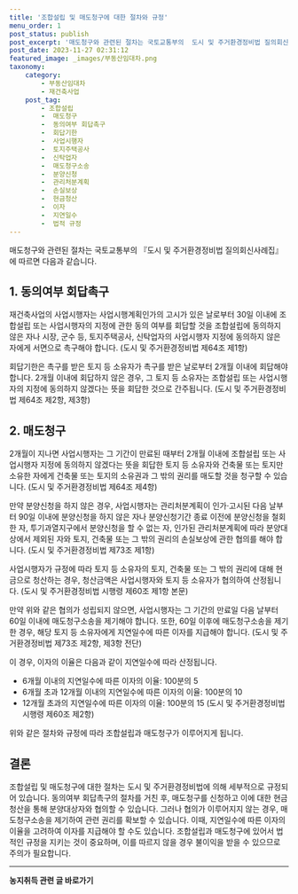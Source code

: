 ```yaml
---
title: '조합설립 및 매도청구에 대한 절차와 규정'
menu_order: 1
post_status: publish
post_excerpt: '매도청구와 관련된 절차는 국토교통부의  도시 및 주거환경정비법 질의회신사례집 에 따르면 다음과 같습니다.'
post_date: 2023-11-27 02:31:12
featured_image: _images/부동산임대차.png
taxonomy:
    category:
        - 부동산임대차
        - 재건축사업
    post_tag:
        - 조합설립
        -  매도청구
        -  동의여부 회답촉구
        -  회답기한
        -  사업시행자
        -  토지주택공사
        -  신탁업자
        -  매도청구소송
        -  분양신청
        -  관리처분계획
        -  손실보상
        -  현금청산
        -  이자
        -  지연일수
        -  법적 규정
---
```



매도청구와 관련된 절차는 국토교통부의 『도시 및 주거환경정비법 질의회신사례집』에 따르면 다음과 같습니다.

## 1. 동의여부 회답촉구

재건축사업의 사업시행자는 사업시행계획인가의 고시가 있은 날로부터 30일 이내에 조합설립 또는 사업시행자의 지정에 관한 동의 여부를 회답할 것을 조합설립에 동의하지 않은 자나 시장, 군수 등, 토지주택공사, 신탁업자의 사업시행자 지정에 동의하지 않은 자에게 서면으로 촉구해야 합니다. (도시 및 주거환경정비법 제64조 제1항)

회답기한은 촉구를 받은 토지 등 소유자가 촉구를 받은 날로부터 2개월 이내에 회답해야 합니다. 2개월 이내에 회답하지 않은 경우, 그 토지 등 소유자는 조합설립 또는 사업시행자의 지정에 동의하지 않겠다는 뜻을 회답한 것으로 간주됩니다. (도시 및 주거환경정비법 제64조 제2항, 제3항)

## 2. 매도청구

2개월이 지나면 사업시행자는 그 기간이 만료된 때부터 2개월 이내에 조합설립 또는 사업시행자 지정에 동의하지 않겠다는 뜻을 회답한 토지 등 소유자와 건축물 또는 토지만 소유한 자에게 건축물 또는 토지의 소유권과 그 밖의 권리를 매도할 것을 청구할 수 있습니다. (도시 및 주거환경정비법 제64조 제4항)

만약 분양신청을 하지 않은 경우, 사업시행자는 관리처분계획이 인가·고시된 다음 날부터 90일 이내에 분양신청을 하지 않은 자나 분양신청기간 종료 이전에 분양신청을 철회한 자, 투기과열지구에서 분양신청을 할 수 없는 자, 인가된 관리처분계획에 따라 분양대상에서 제외된 자와 토지, 건축물 또는 그 밖의 권리의 손실보상에 관한 협의를 해야 합니다. (도시 및 주거환경정비법 제73조 제1항)

사업시행자가 규정에 따라 토지 등 소유자의 토지, 건축물 또는 그 밖의 권리에 대해 현금으로 청산하는 경우, 청산금액은 사업시행자와 토지 등 소유자가 협의하여 산정됩니다. (도시 및 주거환경정비법 시행령 제60조 제1항 본문)

만약 위와 같은 협의가 성립되지 않으면, 사업시행자는 그 기간의 만료일 다음 날부터 60일 이내에 매도청구소송을 제기해야 합니다. 또한, 60일 이후에 매도청구소송을 제기한 경우, 해당 토지 등 소유자에게 지연일수에 따른 이자를 지급해야 합니다. (도시 및 주거환경정비법 제73조 제2항, 제3항 전단)

이 경우, 이자의 이율은 다음과 같이 지연일수에 따라 산정됩니다.
- 6개월 이내의 지연일수에 따른 이자의 이율: 100분의 5
- 6개월 초과 12개월 이내의 지연일수에 따른 이자의 이율: 100분의 10
- 12개월 초과의 지연일수에 따른 이자의 이율: 100분의 15 (도시 및 주거환경정비법 시행령 제60조 제2항)

위와 같은 절차와 규정에 따라 조합설립과 매도청구가 이루어지게 됩니다.

## 결론

조합설립 및 매도청구에 대한 절차는 도시 및 주거환경정비법에 의해 세부적으로 규정되어 있습니다. 동의여부 회답촉구의 절차를 거친 후, 매도청구를 신청하고 이에 대한 현금청산을 통해 분양대상자와 협의할 수 있습니다. 그러나 협의가 이루어지지 않는 경우, 매도청구소송을 제기하여 관련 권리를 확보할 수 있습니다. 이때, 지연일수에 따른 이자의 이율을 고려하여 이자를 지급해야 할 수도 있습니다. 조합설립과 매도청구에 있어서 법적인 규정을 지키는 것이 중요하며, 이를 따르지 않을 경우 불이익을 받을 수 있으므로 주의가 필요합니다.
<!-- wp:separator -->
<hr class="wp-block-separator has-alpha-channel-opacity"/>
<!-- /wp:separator -->

<!-- wp:group {"backgroundColor":"base","layout":{"type":"constrained"}} -->
<div class="wp-block-group has-base-background-color has-background"><!-- wp:paragraph {"align":"center","fontSize":"medium"} -->
<p class="has-text-align-center has-large-font-size"><strong>농지취득 관련 글 바로가기</strong></p>
<!-- /wp:paragraph -->


<!-- wp:latest-posts
{"categories":[{"id":22986,"count":19,"description":"","link":"https://uknowlaw.com/category/%eb%86%8d%ec%a7%80%ec%b7%a8%eb%93%9d/","name":"농지취득","slug":"농지취득","taxonomy":"category","parent":0,"meta":[],"_links":{"self":[{"href":"https://uknowlaw.com/wp-json/wp/v2/categories/22986"}],"collection":[{"href":"https://uknowlaw.com/wp-json/wp/v2/categories"}],"about":[{"href":"https://uknowlaw.com/wp-json/wp/v2/taxonomies/category"}],"wp:post_type":[{"href":"https://uknowlaw.com/wp-json/wp/v2/posts?categories=22986"}],"curies":[{"name":"wp","href":"https://api.w.org/{rel}","templated":true}]}}],"postsToShow":100,"excerptLength":28,"postLayout":"grid","columns":2,"featuredImageAlign":"left","featuredImageSizeSlug":"large","fontSize":"small"} /--></div>
<!-- /wp:group -->